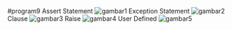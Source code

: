 #program9
Assert Statement
![gambar1](https://user-images.githubusercontent.com/115562487/208470850-09931902-8b39-49f9-9ed1-dd693bcf6c55.png)
Exception Statement
![gambar2](https://user-images.githubusercontent.com/115562487/208471372-d08ec9a7-3b66-434e-beab-453dfb2536f3.png)
Clause
![gambar3](https://user-images.githubusercontent.com/115562487/208471488-f84f5644-e21f-4014-b888-a03a46a0cdc0.png)
Raise
![gambar4](https://user-images.githubusercontent.com/115562487/208471224-083c9dfd-2ef4-441f-bffa-c5c70b4ffdb5.png)
User Defined
![gambar5](https://user-images.githubusercontent.com/115562487/208471812-490c543f-54b8-4f9c-947a-b86ddec63775.png)
